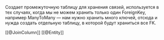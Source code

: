 Создает промежуточную таблицу для хранения связей, используется в тех случаях, когда мы не можем хранить только один ForeignKey, например ManyToMany — нам нужно хранить много ключей, отсюда и нужда создать отдельную таблицу, в которой будут храниться все FK.

[[@JoinColumn]]
[[@Entity]]